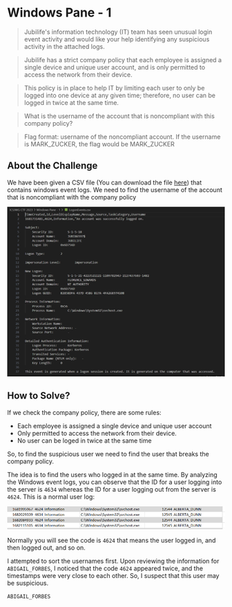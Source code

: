 # Windows Pane - 1
> Jubilife's information technology (IT) team has seen unusual login event activity and would like your help identifying any suspicious activity in the attached logs.

> Jubilife has a strict company policy that each employee is assigned a single device and unique user account, and is only permitted to access the network from their device.

> This policy is in place to help IT by limiting each user to only be logged into one device at any given time; therefore, no user can be logged in twice at the same time.

> What is the username of the account that is noncompliant with this company policy?

> Flag format: username of the noncompliant account. If the username is MARK_ZUCKER, the flag would be MARK_ZUCKER

## About the Challenge
We have been given a CSV file (You can download the file [here](LogonEvents.csv)) that contains windows event logs. We need to find the username of the account that is noncompliant with the company policy

![preview](images/preview.png)

## How to Solve?
If we check the company policy, there are some rules:
* Each employee is assigned a single device and unique user account
* Only permitted to access the network from their device.
* No user can be loged in twice at the same time

So, to find the suspicious user we need to find the user that breaks the company policy.

The idea is to find the users who logged in at the same time. By analyzing the Windows event logs, you can observe that the ID for a user logging into the server is `4634` whereas the ID for a user logging out from the server is `4624`. This is a normal user log:

![normal_user](images/normal_user.png)

Normally you will see the code is `4624` that means the user logged in, and then logged out, and so on.

I attempted to sort the usernames first. Upon reviewing the information for `ABIGAIL_FORBES`, I noticed that the code `4624` appeared twice, and the timestamps were very close to each other. So, I suspect that this user may be suspicious.

```
ABIGAIL_FORBES
```